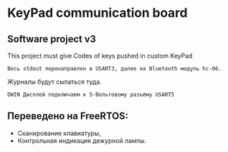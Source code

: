# KeyPad communication board 
## Software project v3

This project must give Codes of keys pushed in custom KeyPad

    Весь stdout перенаправлен в USART3, далее на Bluetooth модуль hc-06.
Журналы будут сыпаться туда.

    DWIN Дисплей подключаем к 5-Вольтовому разъёму USART5

## Переведено на FreeRTOS:
 * Сканирование клавиатуры,
 * Контрольная индикация дежурной лампы.
